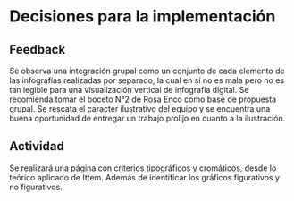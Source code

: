 # Decisiones para la implementación

## Feedback 
Se observa una integración grupal como un conjunto de cada elemento de las infografías realizadas por separado, la cual en sí no es mala pero no es tan legible para una visualización vertical de infografía digital. 
Se recomienda tomar el boceto N°2 de Rosa Enco como base de propuesta grupal.
Se rescata el caracter ilustrativo del equipo y se encuentra una buena oportunidad de entregar un trabajo prolijo en cuanto a la ilustración. 


## Actividad
Se realizará una página con criterios tipográficos y cromáticos, desde lo teórico aplicado de Ittem. Además de identificar los gráficos figurativos y no figurativos. 
